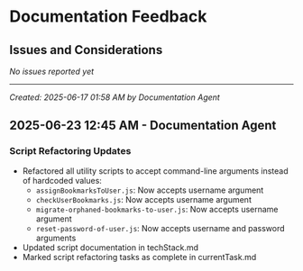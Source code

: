 # Documentation Feedback

## Issues and Considerations
*No issues reported yet*

---
*Created: 2025-06-17 01:58 AM by Documentation Agent*
## 2025-06-23 12:45 AM - Documentation Agent

### Script Refactoring Updates
- Refactored all utility scripts to accept command-line arguments instead of hardcoded values:
  - `assignBookmarksToUser.js`: Now accepts username argument
  - `checkUserBookmarks.js`: Now accepts username argument
  - `migrate-orphaned-bookmarks-to-user.js`: Now accepts username argument
  - `reset-password-of-user.js`: Now accepts username and password arguments
- Updated script documentation in techStack.md
- Marked script refactoring tasks as complete in currentTask.md